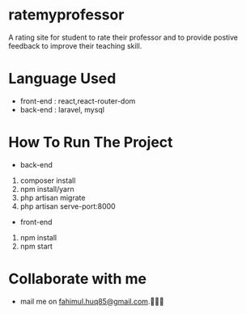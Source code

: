 # ratemyprofessor
A rating site for student to rate their professor and to provide postive feedback to improve their teaching skill.
# Language Used
- front-end : react,react-router-dom
- back-end : laravel, mysql
# How To Run The Project
- back-end
1. composer install
2. npm install/yarn
3. php artisan migrate
4. php artisan serve-port:8000
- front-end
1. npm install
2. npm start
# Collaborate with me
- mail me on fahimul.huq85@gmail.com.:monocle_face::technologist:
